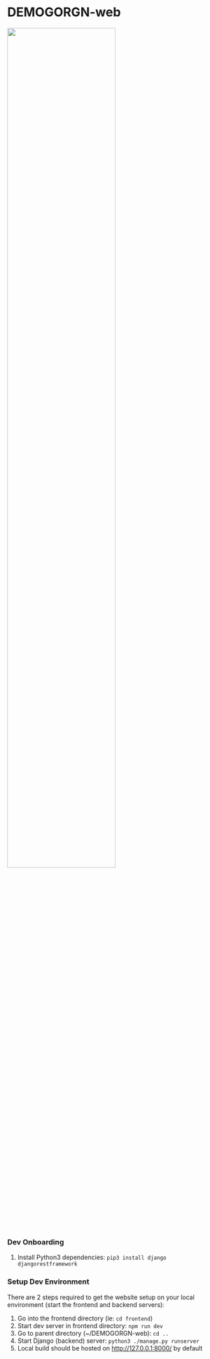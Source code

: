 # DEMOGORGN-web
<img src="https://i.imgur.com/5LRRmIO.png" width="70%" height="70%" />

### Dev Onboarding
1. Install Python3 dependencies:
`pip3 install django djangorestframework`

### Setup Dev Environment
There are 2 steps required to get the website setup on your local environment (start the frontend and backend servers):
1. Go into the frontend directory (ie: `cd frontend`)
2. Start dev server in frontend directory: `npm run dev`
3. Go to parent directory (~/DEMOGORGN-web): `cd ..`
4. Start Django (backend) server: `python3 ./manage.py runserver`
5. Local build should be hosted on http://127.0.0.1:8000/ by default
